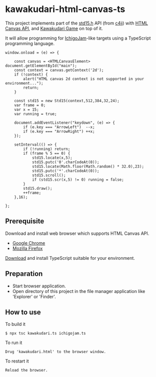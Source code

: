 # kawakudari-html-canvas-ts

This project implements part of the [std15.h](https://github.com/IchigoJam/c4ij/blob/master/src/std15.h) API (from [c4ij](https://github.com/IchigoJam/c4ij)) with [HTML Canvas API](https://developer.mozilla.org/en-US/docs/Web/API/Canvas_API), and [Kawakudari Game](https://ichigojam.github.io/print/en/KAWAKUDARI.html) on top of it.

It will allow programming for [IchigoJam](https://ichigojam.net/index-en.html)-like targets using a TypeScript programming language.
```
window.onload = (e) => {

    const canvas = <HTMLCanvasElement> document.getElementById("main");
    const context = canvas.getContext('2d');
    if (!context) {
        alert("HTML canvas 2d context is not supported in your environment...");
        return;
    }

    const std15 = new Std15(context,512,384,32,24);
    var frame = 0;
    var x = 15;
    var running = true;

    document.addEventListener("keydown", (e) => {
        if (e.key === "ArrowLeft")  --x;
        if (e.key === "ArrowRight") ++x;
    });

    setInterval(() => {
        if (!running) return;
        if (frame % 5 == 0) {
            std15.locate(x,5);
            std15.putc('0'.charCodeAt(0));
            std15.locate(Math.floor(Math.random() * 32.0),23);
            std15.putc('*'.charCodeAt(0));
            std15.scroll();
            if (std15.scr(x,5) != 0) running = false;
        }
        std15.draw();
        ++frame;
    },16);

};
```

## Prerequisite

Download and install web browser which supports HTML Canvas API.
* [Google Chrome](https://www.google.com/chrome/)
* [Mozilla Firefox](https://www.mozilla.org/en-US/firefox/new/)

[Download](https://www.typescriptlang.org/download) and install TypeScript suitable for your environment.


## Preparation

* Start browser application.
* Open directory of this project in the file manager application like 'Explorer' or 'Finder'.


## How to use

To build it
```
$ npx tsc kawakudari.ts ichigojam.ts
```

To run it
```
Drug 'kawakudari.html' to the browser window.
```

To restart it
```
Reload the browser.
```




